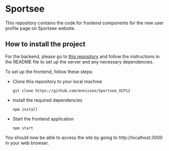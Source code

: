 # Sportsee

This repository contains the code for frontend components for the new user profile page on Sportsee website.

## How to install the project

For the backend, please go to [this repository](https://github.com/OpenClassrooms-Student-Center/P9-front-end-dashboard) and follow the instructions in the README file to set up the server and any necessary dependencies.

To set up the frontend, follow these steps:

+ Clone this repository to your local machine

    `git clone https://github.com/ennisseo/Sportsee_OCP12`

+ Install the required dependencies

    `npm install`

+ Start the frontend application

    `npm start`

You should now be able to access the site by going to http://localhost:3000 in your web browser.
